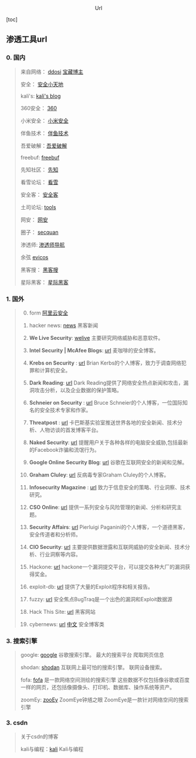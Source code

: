 <center>Url</center>



[toc]







## 渗透工具url



### 0. 国内

> 来自网络： [ddosi](https://www.ddosi.org/redteam-tools/) [宝藏博主](https://www.ddosi.org/redteam-tools/)
>
> 安全： [安全小天地](https://www.anquanclub.cn/)
>
> kali's: [kali's blog](https://blog.bbskali.cn/)
>
> 360安全： [360](https://blogs.360.cn/) 
>
> 小米安全： [小米安全](https://xiaomi-info.github.io/)
>
> 伴鱼技术： [伴鱼技术](https://tech.ipalfish.com/blog/)
>
> 吾爱破解：[吾爱破解](https://www.52pojie.cn/forum.php)
>
> freebuf: [freebuf](https://www.freebuf.com/)
>
> 先知社区： [先知](https://xz.aliyun.com/)
>
> 看雪论坛： [看雪](https://bbs.pediy.com/)
>
> 安全客： [安全客](https://www.anquanke.com/)
>
> 土司论坛: [tools](https://www.t00ls.com/)
>
> 网安： [网安](https://www.wangan.com/)
>
> 圈子： [secquan](https://www.secquan.org/)
>
> 渗透师: [渗透师导航](https://www.shentoushi.top/)
>
> 余弦 [evicos](https://evilcos.me/)
>
> 黑客搜： [黑客搜](https://www.hackerso.com/)
>
> 星际黑客： [星际黑客](https://xj.hk/)













### 1. 国外

> 0. form [阿里云安全](https://zhuanlan.zhihu.com/p/23701240)
> 1. hacker news: [news](https://thehackernews.com/) 黑客新闻
>
> 1. **We Live Security**: [welive](https://www.welivesecurity.com/en/)   主要研究网络威胁和恶意软件。
>
> 2. **Intel Security | McAfee Blogs**: [url](https://www.mcafee.com/blogs/)  麦咖啡的安全博客。
>
> 3. **Krebs on Security** : [url](https://krebsonsecurity.com/)  Brian Kerbs的个人博客，致力于调查网络犯罪和计算机安全。
>
> 4. **Dark Reading**: [url](https://www.darkreading.com/)  Dark Reading提供了网络安全热点新闻和攻击，漏洞攻击分析，以及企业数据的保护策略。
>
> 5. **Schneier on Security** : [url](https://www.schneier.com/) Bruce Schneier的个人博客，一位国际知名的安全技术专家和作家。
> 6. **Threatpost** : [url](https://threatpost.com/) 卡巴斯基实验室推送世界各地的安全新闻、技术分析、人物访谈的首发博客平台。
> 7. **Naked Security**: [url](https://nakedsecurity.sophos.com/) 提醒用户关于各种各样的电脑安全威胁,包括最新的Facebook诈骗和流氓行为。
> 8. **Google Online Security Blog**: [url](https://security.googleblog.com/) 谷歌在互联网安全的新闻和见解。
> 9. **Graham Cluley**: [url](https://grahamcluley.com/) 反病毒专家Graham Cluley的个人博客。
> 10. **Infosecurity Magazine** : [url](https://www.infosecurity-magazine.com/) 致力于信息安全的策略、行业洞察、技术研究。
> 11. **CSO Online**: [url](https://www.csoonline.com/) 提供一系列安全与风险管理的新闻、分析和研究主题。
> 12. **Security Affairs**: [url](https://securityaffairs.co/)  Pierluigi Paganini的个人博客，一个道德黑客，安全传道者和分析师。
> 13. **CIO Security**:  [url](https://www.cio.com/it-operations/) 主要提供数据泄露和互联网威胁的安全新闻、技术分析、行业洞察等内容。
> 14. Hackone: [url](https://www.hackerone.com/) hackone一个漏洞提交平台，可以提交各种大厂的漏洞获得奖金。
> 15. exploit-db: [url](https://www.exploit-db.com/) 提供了大量的Exploit程序和相关报告。
> 16. fuzzy: [url](https://fuzzysecurity.com/)   安全焦点BugTraq是一个出色的漏洞和Exploit数据源
> 17. Hack This Site: [url](https://www.hackthissite.org)  黑客网站
> 18. cybernews: [url](https://cybernews.com/) [中文](https://cn-sec.com/archives/tag/cybernews)  安全博客类









### 3. 搜索引擎

> google: [google](google.com) 谷歌搜索引擎。 最大的搜索平台   爬取网页信息
>
> shodan: [shodan](https://www.shodan.io/) 互联网上最可怕的搜索引擎。      联网设备搜索。
>
> fofa: [fofa](https://fofa.info/)     是一款网络空间测绘的搜索引擎   这些数据不仅包括像谷歌或百度一样的网页，还包括像摄像头、打印机、数据库、操作系统等资产。
>
> zoomEy: [zooEy](https://www.zoomeye.org/)   ZoomEye钟馗之眼  ZoomEye是一款针对网络空间的搜索引擎 









### 3. csdn

> 关于csdn的博客
>
> kali与编程：[kali](https://blog.csdn.net/xiao1234oaix) Kali与编程 
>
> 